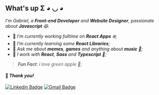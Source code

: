 ## What's up Σ ◕ ◡ ◕

<em>I'm Gabriel, a **Front-end Developer** and **Website Designer**, passionate about **Javascript** :satisfied:.</em>

- 🕺 <em>I’m currently working fulltime on **React Apps** :snowflake:;</em>
- 📑 <em>I’m currently learning some **React Libraries**;</em>
- 💬 <em>Ask me about **memes**, **games** and anything about **music** :musical_note:;</em>
- 👷 <em>I work with **React**, **Sass** and **Typescript** :blue_book:;</em>
> <em>**Fun Fact**: i love green apple :green_apple:;</em>

#### 🌟 <em>Thank you!</em>

[![Linkedin Badge](https://img.shields.io/badge/-💙-blue?style=flat-square&logo=Linkedin&logoColor=white&link=https://www.linkedin.com/in/gasampaiosouza/)](https://www.linkedin.com/in/gasampaiosouza/)
[![Gmail Badge](https://img.shields.io/badge/-Gmail-c14438?style=flat-square&logo=Gmail&logoColor=white&link=mailto:gasampaiosouza@gmail.com)](mailto:gasampaiosouza@gmail.com)
